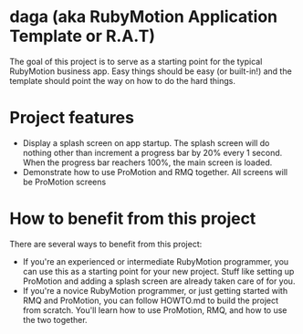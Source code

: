 daga (aka RubyMotion Application Template or R.A.T)
===================

The goal of this project is to serve as a starting point for the typical RubyMotion business app. Easy things should be easy (or built-in!) and the template should point the way on how to do the hard things.

# Project features

* Display a splash screen on app startup. The splash screen will do nothing other than increment a progress bar by 20% every 1 second. When the progress bar reachers 100%, the main screen is loaded.
* Demonstrate how to use ProMotion and RMQ together. All screens will be ProMotion screens

# How to benefit from this project

There are several ways to benefit from this project:

- If you're an experienced or intermediate RubyMotion programmer, you can use this as a starting point for your new project. Stuff like setting up ProMotion and adding a splash screen are already taken care of for you.
- If you're a novice RubyMotion programmer, or just getting started with RMQ and ProMotion, you can follow HOWTO.md to build the project from scratch. You'll learn how to use ProMotion, RMQ, and how to use the two together.
